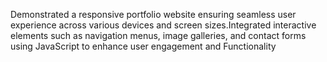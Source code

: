 Demonstrated a responsive portfolio website ensuring seamless user experience across various devices and screen sizes.Integrated interactive elements such as navigation menus, image galleries, and contact forms using JavaScript to enhance user engagement and Functionality
